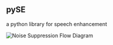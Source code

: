 ## pySE
a python library for speech enhancement 

![Noise Suppression Flow Diagram](https://wjchen.net/static/posts/ns_flow.png)
